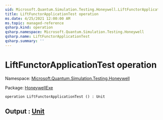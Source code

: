 ```yaml
---
uid: Microsoft.Quantum.Simulation.Testing.Honeywell.LiftFunctorApplicationTest
title: LiftFunctorApplicationTest operation
ms.date: 4/25/2021 12:00:00 AM
ms.topic: managed-reference
qsharp.kind: operation
qsharp.namespace: Microsoft.Quantum.Simulation.Testing.Honeywell
qsharp.name: LiftFunctorApplicationTest
qsharp.summary: ''
---
```


# LiftFunctorApplicationTest operation

Namespace: [Microsoft.Quantum.Simulation.Testing.Honeywell](xref:Microsoft.Quantum.Simulation.Testing.Honeywell)

Package: [HoneywellExe](https://nuget.org/packages/HoneywellExe)




```qsharp
operation LiftFunctorApplicationTest () : Unit
```


## Output : [Unit](xref:microsoft.quantum.qsharp.valueliterals#unit-literal)

